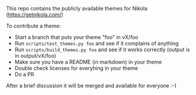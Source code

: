 This repo contains the publicly available themes for Nikola (https://getnikola.com/)

To contribute a theme:

* Start a branch that puts your theme "foo" in vX/foo
* Run ``scripts/test_themes.py foo`` and see if it complains of anything
* Run ``scripts/build_themes.py foo`` and see if it works correctly (output is in output/vX/foo)
* Make sure you have a README (in markdown) in your theme
* Double check licenses for everyhing in your theme
* Do a PR

After a brief discussion it will be merged and available for everyone :-)
